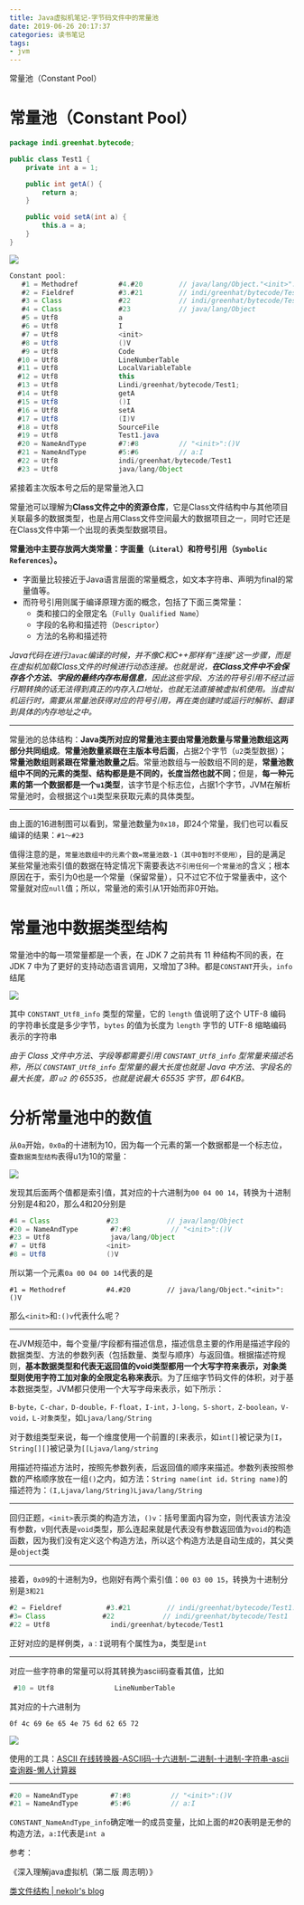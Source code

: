```yaml
---
title: Java虚拟机笔记-字节码文件中的常量池
date: 2019-06-26 20:17:37
categories: 读书笔记
tags:
- jvm
---
```

常量池（Constant Pool）

<!-- more -->

# 常量池（Constant Pool）

```java
package indi.greenhat.bytecode;

public class Test1 {
    private int a = 1;

    public int getA() {
        return a;
    }

    public void setA(int a) {
        this.a = a;
    }
}
```

![](Java虚拟机笔记-字节码文件中的常量池/1.png)

```java
Constant pool:
   #1 = Methodref          #4.#20         // java/lang/Object."<init>":()V
   #2 = Fieldref           #3.#21         // indi/greenhat/bytecode/Test1.a:I
   #3 = Class              #22            // indi/greenhat/bytecode/Test1
   #4 = Class              #23            // java/lang/Object
   #5 = Utf8               a
   #6 = Utf8               I
   #7 = Utf8               <init>
   #8 = Utf8               ()V
   #9 = Utf8               Code
  #10 = Utf8               LineNumberTable
  #11 = Utf8               LocalVariableTable
  #12 = Utf8               this
  #13 = Utf8               Lindi/greenhat/bytecode/Test1;
  #14 = Utf8               getA
  #15 = Utf8               ()I
  #16 = Utf8               setA
  #17 = Utf8               (I)V
  #18 = Utf8               SourceFile
  #19 = Utf8               Test1.java
  #20 = NameAndType        #7:#8          // "<init>":()V
  #21 = NameAndType        #5:#6          // a:I
  #22 = Utf8               indi/greenhat/bytecode/Test1
  #23 = Utf8               java/lang/Object
```

紧接着主次版本号之后的是常量池入口

常量池可以理解为**Class文件之中的资源仓库**，它是Class文件结构中与其他项目关联最多的数据类型，也是占用Class文件空间最大的数据项目之一，同时它还是在Class文件中第一个出现的表类型数据项目。

**常量池中主要存放两大类常量：字面量（`Literal`）和符号引用（`Symbolic References`）。**

- 字面量比较接近于Java语言层面的常量概念，如文本字符串、声明为final的常量值等。
- 而符号引用则属于编译原理方面的概念，包括了下面三类常量：
  - 类和接口的全限定名（`Fully Qualified Name`） 
  - 字段的名称和描述符（`Descriptor`） 
  - 方法的名称和描述符

*Java代码在进行`Javac`编译的时候，并不像C和C++那样有“连接”这一步骤，而是在虚拟机加载Class文件的时候进行动态连接。也就是说，**在Class文件中不会保存各个方法、字段的最终内存布局信息**，因此这些字段、方法的符号引用不经过运行期转换的话无法得到真正的内存入口地址，也就无法直接被虚拟机使用。当虚拟机运行时，需要从常量池获得对应的符号引用，再在类创建时或运行时解析、翻译到具体的内存地址之中。*

------

常量池的总体结构：**Java类所对应的常量池主要由常量池数量与常量池数组这两部分共同组成**。**常量池数量紧跟在主版本号后面**，占据2个字节（`u2`类型数据）；**常量池数组则紧跟在常量池数量之后**。常量池数组与一般数组不同的是，**常量池数组中不同的元素的类型、结构都是是不同的，长度当然也就不同**；但是，**每一种元素的第一个数据都是一个`u1`类型**，该字节是个标志位，占据1个字节，JVM在解析常量池时，会根据这个`u1`类型来获取元素的具体类型。

------

由上面的16进制图可以看到，常量池数量为`0x18`，即24个常量，我们也可以看反编译的结果：`#1～#23`

值得注意的是，`常量池数组中的元素个数=常量池数-1（其中0暂时不使用）`，目的是满足某些常量池索引值的数据在特定情况下需要表达`不引用任何一个常量池`的含义；根本原因在于，索引为0也是一个常量（保留常量），只不过它不位于常量表中，这个常量就对应`null`值；所以，常量池的索引从1开始而非0开始。

# 常量池中数据类型结构

常量池中的每一项常量都是一个表，在 JDK 7 之前共有 11 种结构不同的表，在 JDK 7 中为了更好的支持动态语言调用，又增加了3种。都是`CONSTANT`开头，`info`结尾

![](Java虚拟机笔记-字节码文件中的常量池/4.png)

其中 `CONSTANT_Utf8_info` 类型的常量，它的 `length` 值说明了这个 UTF-8 编码的字符串长度是多少字节，`bytes` 的值为长度为 `length` 字节的 UTF-8 缩略编码表示的字符串

*由于 Class 文件中方法、字段等都需要引用 `CONSTANT_Utf8_info` 型常量来描述名称，所以 `CONSTANT_Utf8_info` 型常量的最大长度也就是 Java 中方法、字段名的最大长度，即 `u2` 的 65535，也就是说最大 65535 字节，即 64KB。*

# 分析常量池中的数值

从`0a`开始，`0x0a`的十进制为10，因为每一个元素的第一个数据都是一个标志位，查`数据类型结构`表得u1为10的常量：

![](Java虚拟机笔记-字节码文件中的常量池/2.png)

发现其后面两个值都是索引值，其对应的十六进制为`00 04 00 14`，转换为十进制分别是4和20，那么4和20分别是

```java
#4 = Class              #23            // java/lang/Object
#20 = NameAndType        #7:#8          // "<init>":()V
#23 = Utf8               java/lang/Object
#7 = Utf8               <init>
#8 = Utf8               ()V
```

所以第一个元素`0a 00 04 00 14`代表的是

```jaba
#1 = Methodref          #4.#20         // java/lang/Object."<init>":()V
```

那么`<init>`和`:()v`代表什么呢？

---

在JVM规范中，每个变量/字段都有描述信息，描述信息主要的作用是描述字段的数据类型、方法的参数列表（包括数量、类型与顺序）与返回值。根据描述符规则，**基本数据类型和代表无返回值的void类型都用一个大写字符来表示，对象类型则使用字符工加对象的全限定名称来表示**。为了压缩字节码文件的体积，对于基本数据类型，JVM都只使用一个大写字母来表示，如下所示：

`B-byte，C-char，D-double，F-float，I-int，J-long，S-short，Z-boolean，V-void，L-对象类型`，如`Ljava/lang/String`

对于数组类型来说，每一个维度使用一个前置的`[`来表示，如`int[]`被记录为`[I`，`String[][]`被记录为`[[Ljava/lang/string`

用描述符描述方法时，按照先参数列表，后返回值的顺序来描述。参数列表按照参数的严格顺序放在一组`()`之内，如方法：`String name(int id，String name)`的描述符为：`(I,Ljava/lang/String)Ljava/lang/String`

---

回归正题，`<init>`表示类的构造方法，`()v`：括号里面内容为空，则代表该方法没有参数，v则代表是`void`类型，那么连起来就是代表没有参数返回值为`void`的构造函数，因为我们没有定义这个构造方法，所以这个构造方法是自动生成的，其父类是`object`类

---

接着，`0x09`的十进制为9，也刚好有两个索引值：`00 03 00 15`，转换为十进制分别是`3和21`

```java
#2 = Fieldref           #3.#21         // indi/greenhat/bytecode/Test1.a:I
#3= Class              #22            // indi/greenhat/bytecode/Test1
#22 = Utf8               indi/greenhat/bytecode/Test1    
```

正好对应的是样例类，`a：I`说明有个属性为a，类型是`int`

---

对应一些字符串的常量可以将其转换为ascii码查看其值，比如

```java
 #10 = Utf8               LineNumberTable
```

其对应的十六进制为

`0f 4c 69 6e 65 4e 75 6d 62 65 72`

![](Java虚拟机笔记-字节码文件中的常量池/3.png)

使用的工具：[ASCII 在线转换器-ASCII码-十六进制-二进制-十进制-字符串-ascii查询器-懒人计算器](http://www.ab126.com/goju/1711.html)

---

```java
#20 = NameAndType        #7:#8          // "<init>":()V
#21 = NameAndType        #5:#6          // a:I
```

`CONSTANT_NameAndType_info`确定唯一的成员变量，比如上面的#20表明是无参的构造方法，`a:I`代表是`int a`





参考：

《深入理解java虚拟机（第二版 周志明）》

[类文件结构 | nekolr's blog](https://blog.nekolr.com/2018/04/18/%E7%B1%BB%E6%96%87%E4%BB%B6%E7%BB%93%E6%9E%84/)